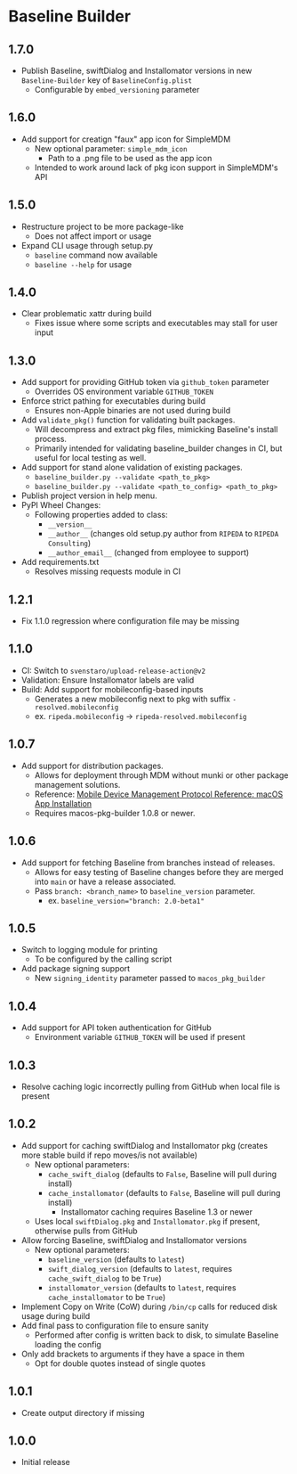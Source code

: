 # Baseline Builder

## 1.7.0
- Publish Baseline, swiftDialog and Installomator versions in new `Baseline-Builder` key of `BaselineConfig.plist`
  - Configurable by `embed_versioning` parameter

## 1.6.0
- Add support for creatign "faux" app icon for SimpleMDM
  - New optional parameter: `simple_mdm_icon`
    - Path to a .png file to be used as the app icon
  - Intended to work around lack of pkg icon support in SimpleMDM's API

## 1.5.0
- Restructure project to be more package-like
  - Does not affect import or usage
- Expand CLI usage through setup.py
  - `baseline` command now available
  - `baseline --help` for usage

## 1.4.0
- Clear problematic xattr during build
  - Fixes issue where some scripts and executables may stall for user input

## 1.3.0
- Add support for providing GitHub token via `github_token` parameter
  - Overrides OS environment variable `GITHUB_TOKEN`
- Enforce strict pathing for executables during build
  - Ensures non-Apple binaries are not used during build
- Add `validate_pkg()` function for validating built packages.
  - Will decompress and extract pkg files, mimicking Baseline's install process.
  - Primarily intended for validating baseline_builder changes in CI, but useful for local testing as well.
- Add support for stand alone validation of existing packages.
  - `baseline_builder.py --validate <path_to_pkg>`
  - `baseline_builder.py --validate <path_to_config> <path_to_pkg>`
- Publish project version in help menu.
- PyPI Wheel Changes:
  - Following properties added to class:
    - `__version__`
    - `__author__` (changes old setup.py author from `RIPEDA` to `RIPEDA Consulting`)
    - `__author_email__` (changed from employee to support)
- Add requirements.txt
  - Resolves missing requests module in CI

## 1.2.1
- Fix 1.1.0 regression where configuration file may be missing

## 1.1.0
- CI: Switch to `svenstaro/upload-release-action@v2`
- Validation: Ensure Installomator labels are valid
- Build: Add support for mobileconfig-based inputs
  - Generates a new mobileconfig next to pkg with suffix `-resolved.mobileconfig`
  - ex. `ripeda.mobileconfig` -> `ripeda-resolved.mobileconfig`

## 1.0.7
- Add support for distribution packages.
  - Allows for deployment through MDM without munki or other package management solutions.
  - Reference: [Mobile Device Management Protocol Reference: macOS App Installation](https://developer.apple.com/business/documentation/MDM-Protocol-Reference.pdf)
  - Requires macos-pkg-builder 1.0.8 or newer.

## 1.0.6
- Add support for fetching Baseline from branches instead of releases.
  - Allows for easy testing of Baseline changes before they are merged into `main` or have a release associated.
  - Pass `branch: <branch_name>` to `baseline_version` parameter.
    - ex. `baseline_version="branch: 2.0-beta1"`

## 1.0.5
- Switch to logging module for printing
  - To be configured by the calling script
- Add package signing support
  - New `signing_identity` parameter passed to `macos_pkg_builder`

## 1.0.4
- Add support for API token authentication for GitHub
  - Environment variable `GITHUB_TOKEN` will be used if present

## 1.0.3
- Resolve caching logic incorrectly pulling from GitHub when local file is present

## 1.0.2
- Add support for caching swiftDialog and Installomator pkg (creates more stable build if repo moves/is not available)
  - New optional parameters:
    - `cache_swift_dialog` (defaults to `False`, Baseline will pull during install)
    - `cache_installomator` (defaults to `False`, Baseline will pull during install)
      - Installomator caching requires Baseline 1.3 or newer
  - Uses local `swiftDialog.pkg` and `Installomator.pkg` if present, otherwise pulls from GitHub
- Allow forcing Baseline, swiftDialog and Installomator versions
  - New optional parameters:
    - `baseline_version` (defaults to `latest`)
    - `swift_dialog_version` (defaults to `latest`, requires `cache_swift_dialog` to be `True`)
    - `installomator_version` (defaults to `latest`, requires `cache_installomator` to be `True`)
- Implement Copy on Write (CoW) during `/bin/cp` calls for reduced disk usage during build
- Add final pass to configuration file to ensure sanity
  - Performed after config is written back to disk, to simulate Baseline loading the config
- Only add brackets to arguments if they have a space in them
  - Opt for double quotes instead of single quotes

## 1.0.1
- Create output directory if missing

## 1.0.0
- Initial release